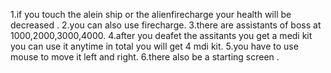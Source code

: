 1.if you touch the alein ship or the alienfirecharge your health will be decreased .
2.you can also use firecharge.
3.there are assistants of boss at 1000,2000,3000,4000.
4.after you deafet the assitants you get a medi kit you can use it anytime in total you will get 4 mdi kit.
5.you have to use mouse to move it left and right.
6.there also be a starting screen . 
